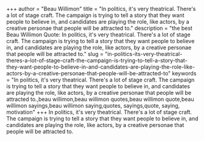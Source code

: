 +++
author = "Beau Willimon"
title = "In politics, it's very theatrical. There's a lot of stage craft. The campaign is trying to tell a story that they want people to believe in, and candidates are playing the role, like actors, by a creative personae that people will be attracted to."
description = "the best Beau Willimon Quote: In politics, it's very theatrical. There's a lot of stage craft. The campaign is trying to tell a story that they want people to believe in, and candidates are playing the role, like actors, by a creative personae that people will be attracted to."
slug = "in-politics-its-very-theatrical-theres-a-lot-of-stage-craft-the-campaign-is-trying-to-tell-a-story-that-they-want-people-to-believe-in-and-candidates-are-playing-the-role-like-actors-by-a-creative-personae-that-people-will-be-attracted-to"
keywords = "In politics, it's very theatrical. There's a lot of stage craft. The campaign is trying to tell a story that they want people to believe in, and candidates are playing the role, like actors, by a creative personae that people will be attracted to.,beau willimon,beau willimon quotes,beau willimon quote,beau willimon sayings,beau willimon saying,quotes, sayings,quote, saying, motivation"
+++
In politics, it's very theatrical. There's a lot of stage craft. The campaign is trying to tell a story that they want people to believe in, and candidates are playing the role, like actors, by a creative personae that people will be attracted to.
